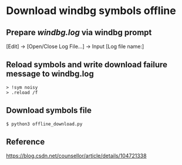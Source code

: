 # Download windbg symbols offline

## Prepare *windbg.log* via windbg prompt
[Edit] -> [Open/Close Log File...] -> Input [Log file name:]

## Reload symbols and write download failure message to **windbg.log**
``` console
> !sym noisy
> .reload /f
```
## Download symbols file
``` shell
$ python3 offline_download.py
```

## Reference
https://blog.csdn.net/counsellor/article/details/104721338
